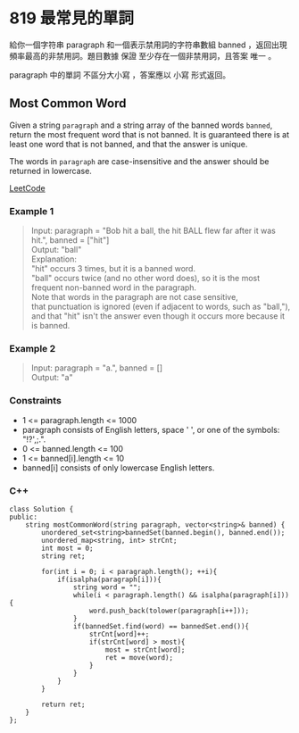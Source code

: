 # 819 最常見的單詞

給你一個字符串 paragraph 和一個表示禁用詞的字符串數組 banned ，返回出現頻率最高的非禁用詞。題目數據 保證 至少存在一個非禁用詞，且答案 唯一 。

paragraph 中的單詞 不區分大小寫 ，答案應以 小寫 形式返回。

##  Most Common Word

Given a string `paragraph` and a string array of the banned words `banned`, return the most frequent word that is not banned. It is guaranteed there is at least one word that is not banned, and that the answer is unique.

The words in `paragraph` are case-insensitive and the answer should be returned in lowercase.

[LeetCode](https://leetcode.cn/problems/most-common-word/)

### Example 1

> Input: paragraph = "Bob hit a ball, the hit BALL flew far after it was hit.", banned = ["hit"]  
Output: "ball"  
Explanation:   
"hit" occurs 3 times, but it is a banned word.  
"ball" occurs twice (and no other word does), so it is the most frequent non-banned word in the paragraph.   
Note that words in the paragraph are not case sensitive,  
that punctuation is ignored (even if adjacent to words, such as "ball,"),   
and that "hit" isn't the answer even though it occurs more because it is banned.  

### Example 2

> Input: paragraph = "a.", banned = []  
Output: "a"  


### Constraints

* 1 <= paragraph.length <= 1000
* paragraph consists of English letters, space ' ', or one of the symbols: "!?',;.".
* 0 <= banned.length <= 100
* 1 <= banned[i].length <= 10
* banned[i] consists of only lowercase English letters.


### C++ 

```
class Solution {
public:
    string mostCommonWord(string paragraph, vector<string>& banned) {
        unordered_set<string>bannedSet(banned.begin(), banned.end());
        unordered_map<string, int> strCnt;
        int most = 0;
        string ret;

        for(int i = 0; i < paragraph.length(); ++i){
            if(isalpha(paragraph[i])){
                string word = "";
                while(i < paragraph.length() && isalpha(paragraph[i])){
                    word.push_back(tolower(paragraph[i++]));
                }
                if(bannedSet.find(word) == bannedSet.end()){
                    strCnt[word]++;
                    if(strCnt[word] > most){
                        most = strCnt[word];
                        ret = move(word);
                    }
                }
            }
        }

        return ret;
    }
};
```